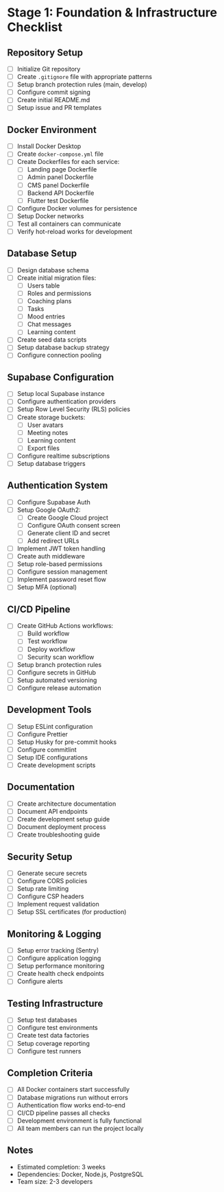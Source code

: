 # Stage 1: Foundation & Infrastructure Checklist

## Repository Setup
- [ ] Initialize Git repository
- [ ] Create `.gitignore` file with appropriate patterns
- [ ] Setup branch protection rules (main, develop)
- [ ] Configure commit signing
- [ ] Create initial README.md
- [ ] Setup issue and PR templates

## Docker Environment
- [ ] Install Docker Desktop
- [ ] Create `docker-compose.yml` file
- [ ] Create Dockerfiles for each service:
  - [ ] Landing page Dockerfile
  - [ ] Admin panel Dockerfile
  - [ ] CMS panel Dockerfile
  - [ ] Backend API Dockerfile
  - [ ] Flutter test Dockerfile
- [ ] Configure Docker volumes for persistence
- [ ] Setup Docker networks
- [ ] Test all containers can communicate
- [ ] Verify hot-reload works for development

## Database Setup
- [ ] Design database schema
- [ ] Create initial migration files:
  - [ ] Users table
  - [ ] Roles and permissions
  - [ ] Coaching plans
  - [ ] Tasks
  - [ ] Mood entries
  - [ ] Chat messages
  - [ ] Learning content
- [ ] Create seed data scripts
- [ ] Setup database backup strategy
- [ ] Configure connection pooling

## Supabase Configuration
- [ ] Setup local Supabase instance
- [ ] Configure authentication providers
- [ ] Setup Row Level Security (RLS) policies
- [ ] Create storage buckets:
  - [ ] User avatars
  - [ ] Meeting notes
  - [ ] Learning content
  - [ ] Export files
- [ ] Configure realtime subscriptions
- [ ] Setup database triggers

## Authentication System
- [ ] Configure Supabase Auth
- [ ] Setup Google OAuth2:
  - [ ] Create Google Cloud project
  - [ ] Configure OAuth consent screen
  - [ ] Generate client ID and secret
  - [ ] Add redirect URLs
- [ ] Implement JWT token handling
- [ ] Create auth middleware
- [ ] Setup role-based permissions
- [ ] Configure session management
- [ ] Implement password reset flow
- [ ] Setup MFA (optional)

## CI/CD Pipeline
- [ ] Create GitHub Actions workflows:
  - [ ] Build workflow
  - [ ] Test workflow
  - [ ] Deploy workflow
  - [ ] Security scan workflow
- [ ] Setup branch protection rules
- [ ] Configure secrets in GitHub
- [ ] Setup automated versioning
- [ ] Configure release automation

## Development Tools
- [ ] Setup ESLint configuration
- [ ] Configure Prettier
- [ ] Setup Husky for pre-commit hooks
- [ ] Configure commitlint
- [ ] Setup IDE configurations
- [ ] Create development scripts

## Documentation
- [ ] Create architecture documentation
- [ ] Document API endpoints
- [ ] Create development setup guide
- [ ] Document deployment process
- [ ] Create troubleshooting guide

## Security Setup
- [ ] Generate secure secrets
- [ ] Configure CORS policies
- [ ] Setup rate limiting
- [ ] Configure CSP headers
- [ ] Implement request validation
- [ ] Setup SSL certificates (for production)

## Monitoring & Logging
- [ ] Setup error tracking (Sentry)
- [ ] Configure application logging
- [ ] Setup performance monitoring
- [ ] Create health check endpoints
- [ ] Configure alerts

## Testing Infrastructure
- [ ] Setup test databases
- [ ] Configure test environments
- [ ] Create test data factories
- [ ] Setup coverage reporting
- [ ] Configure test runners

## Completion Criteria
- [ ] All Docker containers start successfully
- [ ] Database migrations run without errors
- [ ] Authentication flow works end-to-end
- [ ] CI/CD pipeline passes all checks
- [ ] Development environment is fully functional
- [ ] All team members can run the project locally

## Notes
- Estimated completion: 3 weeks
- Dependencies: Docker, Node.js, PostgreSQL
- Team size: 2-3 developers 